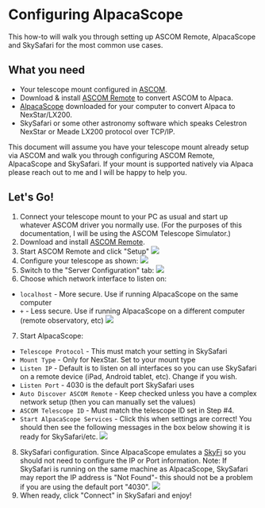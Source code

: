 # Configuring AlpacaScope

This how-to will walk you through setting up ASCOM Remote, AlpacaScope and 
SkySafari for the most common use cases.

## What you need

 * Your telescope mount configured in [ASCOM](https://ascom-standards.org).
 * Download & install [ASCOM Remote](https://github.com/ASCOMInitiative/ASCOMRemote/releases)
    to convert ASCOM to Alpaca.
 * [AlpacaScope](https://github.com/synfinatic/alpacascope/releases) downloaded
    for your computer to convert Alpaca to NexStar/LX200.
 * SkySafari or some other astronomy software which speaks Celestron NexStar or
    Meade LX200 protocol over TCP/IP.

This document will assume you have your telescope mount already setup via ASCOM
and walk you through configuring ASCOM Remote, AlpacaScope and SkySafari. If 
your mount is supported natively via Alpaca please reach out to me and I will
be happy to help you.

## Let's Go!

1. Connect your telescope mount to your PC as usual and start up whatever ASCOM 
    driver you normally use. (For the purposes of this documentation, I will be
    using the ASCOM Telescope Simulator.)
2. Download and install [ASCOM Remote](https://github.com/ASCOMInitiative/ASCOMRemote/releases).
3. Start ASCOM Remote and click "Setup"
	![](https://user-images.githubusercontent.com/1075352/127172229-8550cf99-98f1-4b5b-8eaf-fa48f05fec7f.png)
4. Configure your telescope as shown:
   ![](https://user-images.githubusercontent.com/1075352/127172241-aca0e0ea-620d-4135-a5fd-542cd58449a7.png)
5. Switch to the "Server Configuration" tab:
   ![](https://user-images.githubusercontent.com/1075352/127172246-3e040da9-e6b6-4c1a-8424-4a25223ee666.png)
6. Choose which network interface to listen on:
  * `localhost` - More secure. Use if running AlpacaScope on the same computer
  * `+` - Less secure. Use if running AlpacaScope on a different computer
    (remote observatory, etc)
  ![](https://user-images.githubusercontent.com/1075352/127172250-e9376f78-77fc-4d09-9826-51c06ba28632.png)
7. Start AlpacaScope:
  * `Telescope Protocol` - This must match your setting in SkySafari
  * `Mount Type` - Only for NexStar. Set to your mount type
  * `Listen IP` - Default is to listen on all interfaces so you can use
        SkySafari on a remote device (iPad, Android tablet, etc). Change if
        you wish.
  * `Listen Port` - 4030 is the default port SkySafari uses
  * `Auto Discover ASCOM Remote` - Keep checked unless you have a complex
        network setup (then you can manually set the values)
  * `ASCOM Telescope ID` - Must match the telescope ID set in Step #4.
  * `Start AlpacaScope Services` - Click this when settings are correct!
     You should then see the following messages in the box below showing it is
     ready for SkySafari/etc.
  ![](https://user-images.githubusercontent.com/1075352/127172252-be00b81b-75ae-47f5-a944-389272d8227b.png)
8. SkySafari configuration.  Since AlpacaScope emulates a 
    [SkyFi](https://skysafariastronomy.com/skyfi-3-professional-astronomy-telescope-control.html) 
    so you should not need to configure the IP or Port information.  Note: If
    SkySafari is running on the same machine as AlpacaScope, SkySafari may
    report the IP address is "Not Found"- this should not be a problem if
    you are using the default port "4030".
  ![](https://user-images.githubusercontent.com/1075352/127172258-1ff8cb2c-989e-41c9-b60d-eefe3d709b97.png)
9. When ready, click "Connect" in SkySafari and enjoy!
